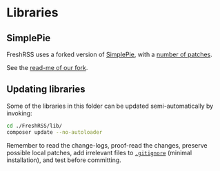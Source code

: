 # Libraries

## SimplePie

FreshRSS uses a forked version of [SimplePie](https://github.com/simplepie/simplepie), with a [number of patches](https://github.com/FreshRSS/simplepie/).

See the [read-me of our fork](https://github.com/FreshRSS/simplepie/blob/freshrss/.github/README.md).


## Updating libraries

Some of the libraries in this folder can be updated semi-automatically by invoking:

```sh
cd ./FreshRSS/lib/
composer update --no-autoloader
```

Remember to read the change-logs, proof-read the changes, preserve possible local patches, add irrelevant files to [`.gitignore`](.gitignore) (minimal installation), and test before committing.
